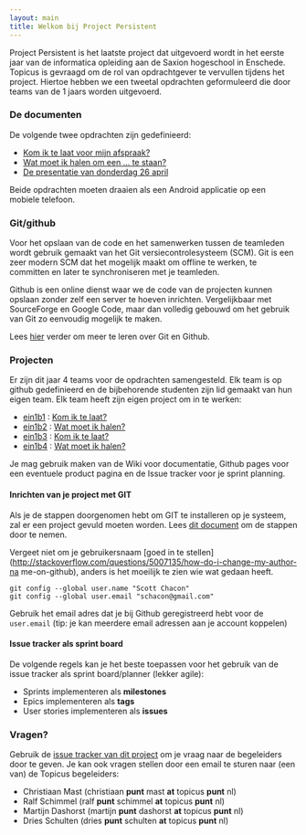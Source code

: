```yaml
---
layout: main
title: Welkom bij Project Persistent
---
```


Project Persistent is het laatste project dat uitgevoerd wordt in het eerste
jaar van de informatica opleiding aan de Saxion hogeschool in Enschede.
Topicus is gevraagd om de rol van opdrachtgever te vervullen tijdens het
project. Hiertoe hebben we een tweetal opdrachten geformuleerd die door teams
van de 1 jaars worden uitgevoerd.

### De documenten ###

De volgende twee opdrachten zijn gedefinieerd:

 - [Kom ik te laat voor mijn afspraak?](telaat.html)
 - [Wat moet ik halen om een ... te staan?](halen.html)
 - [De presentatie van donderdag 26 april](https://github.com/downloads/topicusbv/persistent-docs/Project%20Persistent%20-%20Week%201%20Saxion.pptx)

Beide opdrachten moeten draaien als een Android applicatie op een mobiele
telefoon.

### Git/github ###

Voor het opslaan van de code en het samenwerken tussen de teamleden wordt
gebruik gemaakt van het Git versiecontrolesysteem (SCM). Git is een zeer
modern SCM dat het mogelijk maakt om offline te werken, te committen en later
te synchroniseren met je teamleden.

Github is een online dienst waar we de code van de projecten kunnen opslaan
zonder zelf een server te hoeven inrichten. Vergelijkbaar met SourceForge en
Google Code, maar dan volledig gebouwd om het gebruik van Git zo eenvoudig
mogelijk te maken.

Lees [hier](git.html) verder om meer te leren over Git en Github.
                   
### Projecten ###

Er zijn dit jaar 4 teams voor de opdrachten samengesteld. Elk team is op github 
gedefinieerd en de bijbehorende studenten zijn lid gemaakt van hun eigen team.
Elk team heeft zijn eigen project om in te werken:

 - [ein1b1](https://github.com/organizations/topicusbv/teams/175978) : [Kom ik te laat?](https://github.com/topicusbv/kom-ik-te-laat-ein1b1)
 - [ein1b2](https://github.com/organizations/topicusbv/teams/175979) : [Wat moet ik halen?](https://github.com/topicusbv/wat-moet-ik-halen-ein1b2)
 - [ein1b3](https://github.com/organizations/topicusbv/teams/175983) : [Kom ik te laat?](https://github.com/topicusbv/kom-ik-te-laat-ein1b3)
 - [ein1b4](https://github.com/organizations/topicusbv/teams/175985) : [Wat moet ik halen?](https://github.com/topicusbv/wat-moet-ik-halen-ein1b4)

Je mag gebruik maken van de Wiki voor documentatie, Github pages voor een
eventuele product pagina en de Issue tracker voor je sprint planning.

#### Inrichten van je project met GIT ####

Als je de stappen doorgenomen hebt om GIT te installeren op je systeem, zal
er een project gevuld moeten worden. Lees [dit document](inrichting.html) om
de stappen door te nemen.

Vergeet niet om je gebruikersnaam [goed in te 
stellen](http://stackoverflow.com/questions/5007135/how-do-i-change-my-author-na
me-on-github), anders is het moeilijk te zien wie wat gedaan heeft.

	git config --global user.name "Scott Chacon"
	git config --global user.email "schacon@gmail.com"

Gebruik het email adres dat je bij Github geregistreerd hebt voor de 
`user.email` (tip: je kan meerdere email adressen aan je account koppelen)

#### Issue tracker als sprint board ####

De volgende regels kan je het beste toepassen voor het gebruik van de issue
tracker als sprint board/planner (lekker agile):

 - Sprints implementeren als **milestones**
 - Epics implementeren als **tags**
 - User stories implementeren als **issues**

### Vragen? ###

Gebruik de [issue tracker van dit project](https://github.com/topicusbv/persistent-docs/issues/new)
om je vraag naar de begeleiders door te geven. Je kan ook vragen stellen door
een email te sturen naar (een van) de Topicus begeleiders:

 - Christiaan Mast (christiaan **punt** mast **at** topicus **punt** nl)
 - Ralf Schimmel (ralf **punt** schimmel **at** topicus **punt** nl)
 - Martijn Dashorst (martijn **punt** dashorst **at** topicus **punt** nl)
 - Dries Schulten (dries **punt** schulten **at** topicus **punt** nl)

